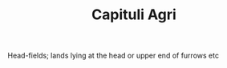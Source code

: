 ---
title: Capituli Agri
letter: C
permalink: "/definitions/bld-capituli-agri.html"
body: Head-fields; lands lying at the head or upper end of furrows etc
published_at: '2018-07-07'
source: Black's Law Dictionary 2nd Ed (1910)
layout: post
---